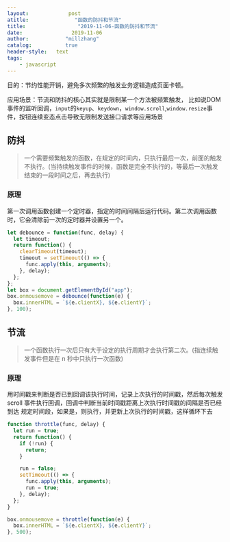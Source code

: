 ```yaml
---
layout:             post
atitle:               "函数的防抖和节流"
title:                 "2019-11-06-函数的防抖和节流"
date:                2019-11-06
author:            "millzhang"
catalog:           true
header-style:   text
tags:
    - javascript
---
```


目的：节约性能开销，避免多次频繁的触发业务逻辑造成页面卡顿。

应用场景：节流和防抖的核心其实就是限制某一个方法被频繁触发，
比如说DOM事件的监听回调，`input`的`keyup`、`keydown`，`window.scroll`,`window.resize`事件，按钮连续变态点击导致无限制发送接口请求等应用场景

## 防抖

> 一个需要频繁触发的函数，在规定的时间内，只执行最后一次，前面的触发不执行。(当持续触发事件的时候，函数是完全不执行的，等最后一次触发结束的一段时间之后，再去执行)

### 原理

第一次调用函数创建一个定时器，指定的时间间隔后运行代码。第二次调用函数时，它会清除前一次的定时器并设置另一个。

```js
let debounce = function(func, delay) {
  let timeout;
  return function() {
    clearTimeout(timeout);
    timeout = setTimeout(() => {
      func.apply(this, arguments);
    }, delay);
  };
};
let box = document.getElementById("app");
box.onmousemove = debounce(function(e) {
  box.innerHTML = `${e.clientX}, ${e.clientY}`;
}, 100);

```

## 节流

> 一个函数执行一次后只有大于设定的执行周期才会执行第二次。(指连续触发事件但是在 n 秒中只执行一次函数)

### 原理

用时间戳来判断是否已到回调该执行时间，记录上次执行的时间戳，然后每次触发 scroll 事件执行回调，回调中判断当前时间戳距离上次执行时间戳的间隔是否已经到达 规定时间段，如果是，则执行，并更新上次执行的时间戳，这样循环下去

```js
function throttle(func, delay) {
  let run = true;
  return function() {
    if (!run) {
      return;
    }

    run = false;
    setTimeout(() => {
      func.apply(this, arguments);
      run = true;
    }, delay);
  };
}

box.onmousemove = throttle(function(e) {
  box.innerHTML = `${e.clientX}, ${e.clientY}`;
}, 500);
```


